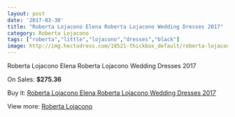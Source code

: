 ```yaml
---
layout: post
date: '2017-03-30'
title: "Roberta Lojacono Elena Roberta Lojacono Wedding Dresses 2017"
category: Roberta Lojacono
tags: ["roberta","little","lojacono","dresses","black"]
image: http://img.hectodress.com/18521-thickbox_default/roberta-lojacono-elena-roberta-lojacono-wedding-dresses-2013.jpg
---
```

Roberta Lojacono Elena Roberta Lojacono Wedding Dresses 2017

On Sales: **$275.36**
<a href="https://www.hectodress.com/roberta-lojacono/8705-roberta-lojacono-elena-roberta-lojacono-wedding-dresses-2013.html"><amp-img layout="responsive" width="600" height="600" src="//img.hectodress.com/18521-thickbox_default/roberta-lojacono-elena-roberta-lojacono-wedding-dresses-2013.jpg" alt="Roberta Lojacono Elena Roberta Lojacono Wedding Dresses 2017 0" /></a>
<a href="https://www.hectodress.com/roberta-lojacono/8705-roberta-lojacono-elena-roberta-lojacono-wedding-dresses-2013.html"><amp-img layout="responsive" width="600" height="600" src="//img.hectodress.com/18522-thickbox_default/roberta-lojacono-elena-roberta-lojacono-wedding-dresses-2013.jpg" alt="Roberta Lojacono Elena Roberta Lojacono Wedding Dresses 2017 1" /></a>

Buy it: [Roberta Lojacono Elena Roberta Lojacono Wedding Dresses 2017](https://www.hectodress.com/roberta-lojacono/8705-roberta-lojacono-elena-roberta-lojacono-wedding-dresses-2013.html "Roberta Lojacono Elena Roberta Lojacono Wedding Dresses 2017")

View more: [Roberta Lojacono](https://www.hectodress.com/146-roberta-lojacono "Roberta Lojacono")